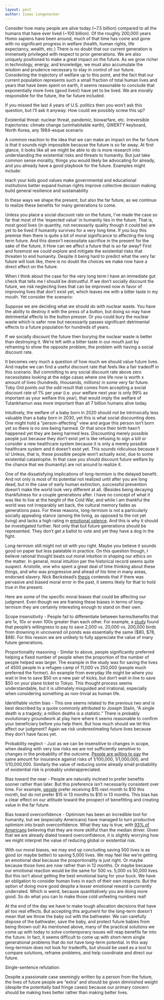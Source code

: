 ```yaml
---
layout: post
author: Isaac Longenecker
---
```


Consider how many people are alive today (~7.5 billion) compared to all the humans that have ever lived (~100 billion). Of the roughly 200,000 years Homo sapiens have been around, much of that time has come and gone with no significant progress in welfare (health, human rights, life expectancy, wealth, etc.) There is no doubt that our current generation is immensely privileged with respect to prior generations. We are also uniquely positioned to make a great impact on the future. As we grow richer in technology, energy, and knowledge, we must also accumulate the  wisdom and prudence necessary to stay in control of our future. Considering the trajectory of welfare up to this point, and the fact that our current population represents such a small fraction of total human lives and years that have been spent on earth, it seems reasonable to conclude that exponentially more lives (good lives!) have yet to be lived.  We are morally responsible for the future, the far future included.

If you missed the last 4 years of U.S. politics then you won’t ask this question, but I’ll ask it anyway: How could we possibly screw this up?

Existential threat: nuclear threat, pandemic, biowarfare, etc.
Irreversible trajectories: climate change (uninhabitable earth), QWERTY keyboard, North Korea, any 1984-esque scenario

A common reaction to the idea that we can make an impact on the far future is that it sounds nigh impossible because the future is so far away. At first glance, it looks like all we might be able to do is more research into understanding the existential risks and threats to humanity. But just take common sense morality, things you would likely be advocating for already, and you already have a good playbook for the future. Examples might include:

teach your kids good values
make governmental and educational institutions better
expand human rights
improve collective decision making
build general resilience and sustainability

In these ways we shape the present, but also the far future, as we continue to realize these benefits for many generations to come.

Unless you place a social discount rate on the future, I’ve made the case so far that most of the ‘expected value’ in humanity lies in the future. That is, most good lives (in quantity, not necessarily quality though it could be) are yet to be lived if humanity survives for a very long time. If you buy this premise then there is quite a bit of moral significance to affecting the long term future. And this doesn’t necessitate sacrifice in the present for the sake of the future, it How can we affect a future that is so far away? First and foremost we could explore and mitigate the existential risks that threaten to end humanity. Despite it being hard to predict what the very far future will look like, there is no doubt the choices we make now have a direct effect on the future.

When I think about the case for the very long term I have an immediate gut check that tells me I should be distrustful. If we don’t socially discount the future, we risk neglecting lives that can be improved now in favor of improving lives that don’t exist yet, which leaves me with a bitter taste in my mouth. Yet consider the scenario:

Suppose we are deciding what we should do with nuclear waste. You have the ability to destroy it with the press of a button, but doing so may have detrimental effects to the button presser. Or you could bury the nuclear waste which is safer now but necessarily passes significant detrimental effects to a future population for hundreds of years.

If we socially discount the future then burying the nuclear waste is better than destroying it. We’re left with a bitter taste in our mouth just by reframing to show the opposite problem, the problem with having a social discount rate.

It becomes very much a question of how much we should value future lives. And maybe we can find a useful discount rate that feels like a fair tradeoff in this scenario. But committing to any social discount rate above zero necessitates looking at the edge cases where one life now is worth x amount of lives (hundreds, thousands, millions) in some very far future. Toby Ord points out the odd result that comes from accepting a social discount rate of 1% per year (i.e. your welfare next year is only 99% as important as your welfare this year), that would imply the welfare of Tutankhamun was more important than all 7 billion humans alive today.

Intuitively, the welfare of a baby born in 2020 should not be intrinsically less valuable than a baby born in 2030, yet this is what social discounting does. One might hold a “person-affecting” view and argue this person isn’t born yet so there is no one being harmed. Or that since their birth hasn’t happened yet they are being harmed less. Discounting merely possible people just because they don’t exist yet is like refusing to sign a bill or consider a new healthcare system because it is only a merely possible healthcare system and it doesn’t exist yet. This sounds ridiculous because it is! Unless, that is, these possible people won’t actually exist, due to some existential catastrophe. In that case you should discount future welfare by the chance that we (humanity) are not around to realize it.  

One of the dissatisfying implications of long-termism is the delayed benefit. And not only is most of its potential not realized until after you are long dead, but in the case of early human extinction, successful prevention doesn’t make the world look very different at all. (Besides being decaying thankfulness for a couple generations after. I have no concept of what it was like to live at the height of the Cold War, and while I am thankful the world was not irreparably set back, the cultural memory fades as generations pass. For these reasons, long-termism is not a particularly socially appealing stance (among the living, as opposed to the not yet living) and lacks a high rating in [emotional valence](https://framingeffect.github.io/2020/08/05/ranking-societal-issues.html). And this is why it should be investigated further. Not only that but future generations should be represented. They don’t get a ballot to vote and yet they have a dog in the fight.

Long-termism still might not sit with you right. Maybe you believe it sounds good on paper but less palatable in practice. On this question though, I believe rational thought beats out moral intuition in shaping our ethics on the matter. In general, moral intuition per the historical record seems quite suspect. Aristotle, one who spent a great deal of time thinking about these things, and who was progressive and ahead of his time in many areas, endorsed slavery. Nick Beckstead’s [thesis](https://rucore.libraries.rutgers.edu/rutgers-lib/40469/PDF/1/play/,) contends that if there was pervasive and biased moral error in the past, it seems likely for that to hold true in the present.

Here are some of the specific moral biases that could be affecting our judgment. Even though we are framing these biases in terms of long-termism they are certainly interesting enough to stand on their own.  

Scope insensitivity - People fail to differentiate between harms/benefits that are 1x, 10x or even 100x greater than each other. For example, a [study](https://www.rti.org/rti-press-publication/measuring-nonuse-damages/fulltext.pdf) found that people’s willingness to pay to save 2,000 vs. 20,000 vs. 200,000 birds from drowning in uncovered oil ponds was essentially the same (\$80, \$78, \$88). For this reason we are unlikely to fully appreciate the value of many future generations.

Proportionality reasoning - Similar to above, people significantly preferred helping a fixed number of people when the proportion of the number of people helped was larger. The example in the study was for saving the lives of 4500 people in a refugee camp of 11,000 vs 250,000 (people much preferred the former). An example from everyday life might be where you wait in line to save \$50 on a new pair of kicks, but don’t wait in line to save \$50 on your plane ticket to Tokyo. This thought process seems understandable, but it is ultimately misguided and irrational, especially when considering something as non-trivial as human life.  

Identifiable victim bias - This one seems related to the previous two and is best described by a quote commonly attributed to Joseph Stalin, “A single death is a tragedy; a million deaths is a statistic.” There is probably evolutionary groundwork at play here where it seems reasonable to confirm your beneficiary before you help them. But how much should we let this affect our judgment? Again we risk underestimating future lives because they don’t have faces yet.   

Probability neglect - Just as we can be insensitive to changes in scope, when dealing with very low risks we are not sufficiently sensitive to changes in the probability of the outcome. [People are willing to pay](https://sci-hub.se/10.1023/A:1011111601406) the same amount for insurance against risks of 1/100,000, 1/1,000,000, and 1/10,000,000. Similarly the value of reducing some already small probability of existential risk is probably underappreciated.

Bias toward the near - People are naturally inclined to prefer benefits sooner rather than later. But this preference isn’t necessarily consistent over time. For example, [people](https://sci-hub.se/https://doi.org/10.1016/0165-1765(81)90067-7) prefer receiving \$15 next month to \$10 this month, but do not prefer \$15 in 13 months to \$10 in 13 months. This bias has a clear effect on our attitude toward the prospect of benefitting and creating value in the far future.

Bias toward overconfidence - Optimism has been an incredible tool for humanity, but we (especially Americans) have managed to turn productive optimism into brash overconfidence. What they say is true, with [93% of Americans](https://sci-hub.se/https://doi.org/10.1016/0001-6918(81)90005-6) believing that they are more skillful than the median driver. Given that we are already dialed toward overconfidence, it is slightly worrying how we might interpret the value of reducing global or existential risk.  

With our moral biases, we may end up concluding saving 500 lives is as good (or maybe better) to saving 5,000 lives. We may feel like we’re getting an emotional deal because the proportionality is just right. Or maybe because those lives are now rather than in 12 months. Or maybe because our emotional reaction would be the same for 500 vs. 5,000 vs 50,000 lives. But this isn’t about getting the best emotional bang for your buck. We have an obligation to consider human lives in each of their own respects. But the option of doing more good despite a lesser emotional reward is currently underrated. Which is weird, because quantitatively you are doing more good. So do what you can to make those cold unfeeling numbers real!  

At the end of the day we have to make tough allocation decisions that have all too real effects. But accepting this argument for the long-term doesn't mean that we throw the baby out with the bathwater. We can carefully dispose of the bathwater, save the baby, and protect future babies from being thrown out! As mentioned above, many of the practical solutions we come up with today to solve contemporary issues will reap benefits far into the future. In fact, it seems difficult to come up with short-term single generational problems that do not have long-term potential. In this way long-termism does not look for tradeoffs, but should be used as a tool to compare solutions, reframe problems, and help coordinate and direct our future.  


Single-sentence refutation:


Despite a passionate case seemingly written by a person from the future, the lives of future people are “extra” and should be given diminished weight (despite the potentially bad fringe cases) because our primary concern should be making lives better rather than making better lives.
